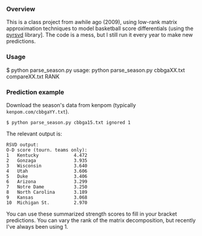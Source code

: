 ### Overview

This is a class project from awhile ago (2009), using low-rank matrix
approximation techniques to model basketball score differentials
(using the [pyrsvd](https://code.google.com/p/pyrsvd/) library].  The
code is a mess, but I still run it every year to make new predictions.

### Usage

$ python parse_season.py
usage: python parse_season.py cbbgaXX.txt compareXX.txt RANK

### Prediction example

Download the season's data from kenpom (typically `kenpom.com/cbbgaYY.txt`).

    $ python parse_season.py cbbga15.txt ignored 1

The relevant output is:

    RSVD output:
    O-D score (tourn. teams only):
    1   Kentucky             4.472
    2   Gonzaga              3.935
    3   Wisconsin            3.640
    4   Utah                 3.606
    5   Duke                 3.406
    6   Arizona              3.299
    7   Notre Dame           3.250
    8   North Carolina       3.189
    9   Kansas               3.068
    10  Michigan St.         2.970

You can use these summarized strength scores to fill in your bracket
predictions.  You can vary the rank of the matrix decomposition, but
recently I've always been using 1.
